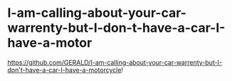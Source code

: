 # I-am-calling-about-your-car-warrenty-but-I-don-t-have-a-car-I-have-a-motor
https://github.com/GERALD/I-am-calling-about-your-car-warrenty-but-I-don't-have-a-car-I-have-a-motorcycle!
